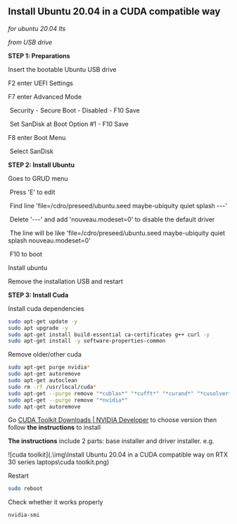 ## Install Ubuntu 20.04 in a CUDA compatible way

*for ubuntu 20.04 lts*

*from USB drive*

**STEP 1: Preparations**

Insert the bootable Ubuntu USB drive

F2 enter UEFI Settings

F7 enter Advanced Mode

​	Security - Secure Boot - Disabled - F10 Save

​	Set SanDisk at Boot Option #1 - F10 Save

F8 enter Boot Menu

​	Select SanDisk

**STEP 2: Install Ubuntu**

Goes to GRUD menu

​	Press 'E' to edit

​	Find line 'file=/cdro/preseed/ubuntu.seed maybe-ubiquity quiet splash ---'

​	Delete '---' and add 'nouveau.modeset=0' to disable the default driver 

​	The line will be like 'file=/cdro/preseed/ubuntu.seed maybe-ubiquity quiet splash nouveau.modeset=0'

​	F10 to boot

Install ubuntu

Remove the installation USB and restart

**STEP 3: Install Cuda**

Install cuda dependencies

```bash
sudo apt-get update -y
sudo apt upgrade -y
sudo apt-get install build-essential ca-certificates g++ curl -y
sudo apt-get install -y software-properties-common
```

Remove older/other cuda

```bash
sudo apt-get purge nvidia*
sudo apt-get autoremove
sudo apt-get autoclean
sudo rm -rf /usr/local/cuda*
sudo apt-get --purge remove "*cublas*" "*cufft*" "*curand*" "*cusolver*" "*cusparse*" "*npp*" "*nvjpeg*" "cuda*" "nsight*"
sudo apt-get --purge remove "*nvidia*"
sudo apt-get autoremove 
```

Go [CUDA Toolkit Downloads | NVIDIA Developer](https://developer.nvidia.com/cuda-downloads) to choose version then follow **the instructions** to install

**The instructions** include 2 parts: base installer and driver installer. e.g.

![cuda toolkit](.\img\Install Ubuntu 20.04 in a CUDA compatible way on RTX 30 series laptops\cuda toolkit.png)

Restart

```bash
sudo reboot
```

Check whether it works properly

```bash
nvidia-smi
```
